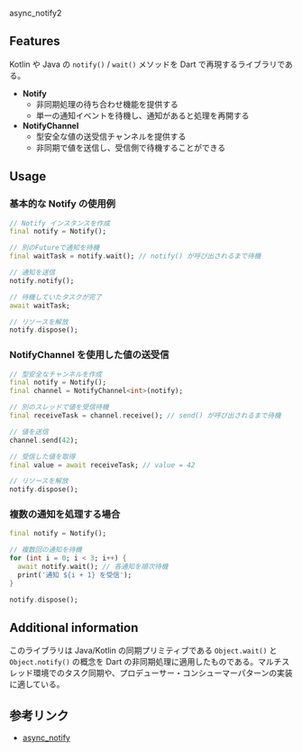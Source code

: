 async_notify2

## Features

Kotlin や Java の `notify()` / `wait()` メソッドを Dart で再現するライブラリである。

- **Notify**
  - 非同期処理の待ち合わせ機能を提供する
  - 単一の通知イベントを待機し、通知があると処理を再開する
- **NotifyChannel**
  - 型安全な値の送受信チャンネルを提供する
  - 非同期で値を送信し、受信側で待機することができる

## Usage

### 基本的な Notify の使用例

```dart
// Notify インスタンスを作成
final notify = Notify();

// 別のFutureで通知を待機
final waitTask = notify.wait(); // notify() が呼び出されるまで待機

// 通知を送信
notify.notify();

// 待機していたタスクが完了
await waitTask;

// リソースを解放
notify.dispose();
```

### NotifyChannel を使用した値の送受信

```dart
// 型安全なチャンネルを作成
final notify = Notify();
final channel = NotifyChannel<int>(notify);

// 別のスレッドで値を受信待機
final receiveTask = channel.receive(); // send() が呼び出されるまで待機

// 値を送信
channel.send(42);

// 受信した値を取得
final value = await receiveTask; // value = 42

// リソースを解放
notify.dispose();
```

### 複数の通知を処理する場合

```dart
final notify = Notify();

// 複数回の通知を待機
for (int i = 0; i < 3; i++) {
  await notify.wait(); // 各通知を順次待機
  print('通知 ${i + 1} を受信');
}

notify.dispose();
```

## Additional information

このライブラリは Java/Kotlin の同期プリミティブである `Object.wait()` と `Object.notify()` の概念を Dart の非同期処理に適用したものである。マルチスレッド環境でのタスク同期や、プロデューサー・コンシューマーパターンの実装に適している。

## 参考リンク

- [async_notify](https://github.com/vivitainc/flutter_async_notify)
